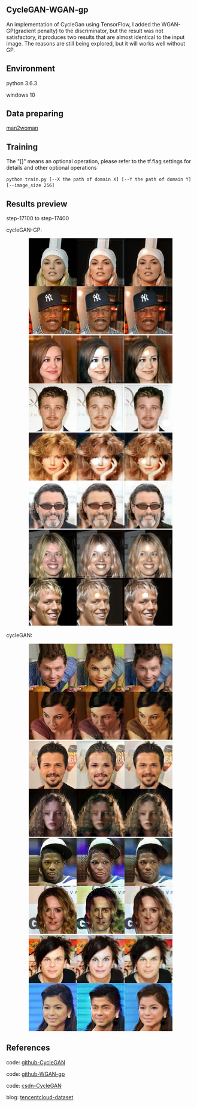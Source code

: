 ## CycleGAN-WGAN-gp
An implementation of CycleGan using TensorFlow, I added the WGAN-GP(gradient penalty) to the discriminator, but the result was not satisfactory, it produces two results that are almost identical to the input image. The reasons are still being explored, but it will works well without GP.

## Environment
python 3.6.3

windows 10

## Data preparing
[man2woman](https://pan.baidu.com/s/1i5qY3yt)

## Training
The "[]" means an optional operation, please refer to the tf.flag settings for details and other optional operations
```
python train.py [--X the path of domain X] [--Y the path of domain Y] [--image_size 256]
```

## Results preview
step-17100 to step-17400

cycleGAN-GP:

<p align="center">
  <img src="/Related images/step-17100.png">
  <img src="/Related images/step-17200.png">
  <img src="/Related images/step-17300.png">
  <img src="/Related images/step-17400.png">
</p>


cycleGAN:

<p align="center">
  <img src="/Related images/out17100.png">
  <img src="/Related images/out17200.png">
  <img src="/Related images/out17300.png">
  <img src="/Related images/out17400.png">
</p>

## References
code: [github-CycleGAN](https://github.com/vanhuyz/CycleGAN-TensorFlow)

code: [github-WGAN-gp](https://github.com/igul222/improved_wgan_training)

code: [csdn-CycleGAN](https://blog.csdn.net/jiongnima/article/details/80113976)

blog: [tencentcloud-dataset](https://cloud.tencent.com/developer/article/1064970)
